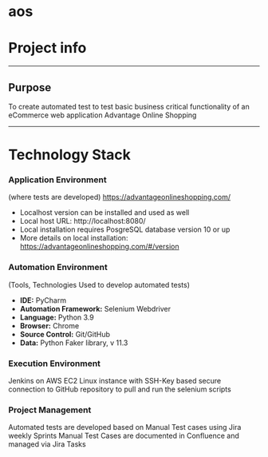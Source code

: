 # aos
# Project info
________________________________
## Purpose
To create automated test to test basic business critical functionality of an eCommerce web application Advantage Online Shopping
________________________________
# Technology Stack
### Application Environment
(where tests are developed) https://advantageonlineshopping.com/

- Localhost version can be installed and used as well
- Local host URL: http://localhost:8080/
- Local installation requires PosgreSQL database version 10 or up
- More details on local installation: https://advantageonlineshopping.com/#/version

### Automation Environment
(Tools, Technologies Used to develop automated tests)

- **IDE:** PyCharm
- **Automation Framework:** Selenium Webdriver
- **Language:** Python 3.9
- **Browser:** Chrome
- **Source Control:** Git/GitHub
- **Data:** Python Faker library, v 11.3

### Execution Environment
Jenkins on AWS EC2 Linux instance with SSH-Key based secure connection to GitHub repository to pull and run the selenium scripts

### Project Management
Automated tests are developed based on Manual Test cases using Jira weekly Sprints
Manual Test Cases are documented in Confluence and managed via Jira Tasks